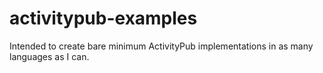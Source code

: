 # activitypub-examples
Intended to create bare minimum ActivityPub implementations in as many languages as I can.
